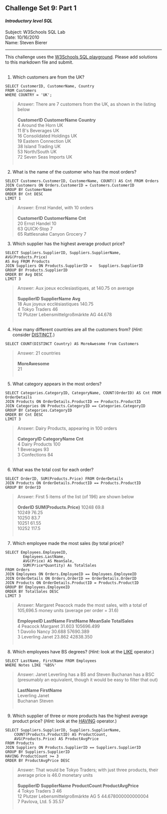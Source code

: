 ## Challenge Set 9: Part 1
#### *Introductory level SQL* ####
Subject:      W3Schools SQL Lab  
Date:         10/16/2010  
Name:         Steven Bierer  

----

This challenge uses the [W3Schools SQL playground](http://www.w3schools.com/sql/trysql.asp?filename=trysql_select_all). Please add solutions to this markdown file and submit.  
&nbsp;
1. Which customers are from the UK?
```
SELECT CustomerID, CustomerName, Country
FROM Customers
WHERE COUNTRY = 'UK';
```
>Answer:  There are 7 customers from the UK, as shown in the listing below   
 &nbsp;  
__CustomerID	CustomerName	Country__  
4  	Around the Horn  	UK   
11  	B's Beverages  	UK   
16  	Consolidated Holdings  	UK   
19  	Eastern Connection  	UK   
38  	Island Trading  	UK   
53  	North/South  	UK   
72  	Seven Seas Imports  	UK   
&nbsp;
2. What is the name of the customer who has the most orders?
```
SELECT Customers.CustomerID, CustomerName, COUNT() AS Cnt FROM Orders
JOIN Customers ON Orders.CustomerID = Customers.CustomerID
GROUP BY CustomerName
ORDER BY Cnt DESC
LIMIT 1
```
> Answer:  Ernst Handel, with 10 orders  
&nbsp;  
__CustomerID	CustomerName	Cnt__  
20	Ernst Handel	10  
63	QUICK-Stop	7  
65	Rattlesnake Canyon Grocery	7
&nbsp;

3. Which supplier has the highest average product price?
```
SELECT Suppliers.SupplierID, Suppliers.SupplierName, AVG(Products.Price)  
AS Avg FROM Products  
JOIN Suppliers ON Products.SupplierID =   Suppliers.SupplierID  
GROUP BY Products.SupplierID  
ORDER BY Avg DESC  
LIMIT 3  
```
>Answer: Aux joeux ecclesiastiques, at 140.75 on average  
&nbsp;   
__SupplierID	SupplierName	Avg__  
18	Aux joyeux ecclésiastiques	140.75  
4	Tokyo Traders	46  
12	Plutzer Lebensmittelgroßmärkte AG	44.678  
&nbsp;

4. How many different countries are all the customers from? (*Hint:* consider [DISTINCT](http://www.w3schools.com/sql/sql_distinct.asp).)
```
SELECT COUNT(DISTINCT Country) AS MoreAwesome from Customers
```
>Answer: 21 countries  
&nbsp;  
__MoreAwesome__  
21  
&nbsp;

5. What category appears in the most orders?
```
SELECT Categories.CategoryID, CategoryName, COUNT(OrderID) AS Cnt FROM OrderDetails
JOIN Products ON OrderDetails.ProductID == Products.ProductID
JOIN Categories ON Products.CategoryID == Categories.CategoryID
GROUP BY Categories.CategoryID
ORDER BY Cnt DESC
LIMIT 3
```
>Answer: Dairy Products, appearing in 100 orders  
&nbsp;  
__CategoryID	CategoryName	Cnt__  
4	Dairy Products	100  
1	Beverages	93  
3	Confections	84  
&nbsp;  

6. What was the total cost for each order?
```
SELECT OrderID, SUM(Products.Price) FROM OrderDetails
JOIN Products ON OrderDetails.ProductID == Products.ProductID
GROUP BY OrderID
```
>Answer:  First 5 items of the list (of 196) are shown below  
&nbsp;  
__OrderID	SUM(Products.Price)__
10248	69.8  
10249	76.25  
10250	83.7  
10251	61.55  
10252	117.5  
&nbsp;  


7. Which employee made the most sales (by total price)?
```
SELECT Employees.EmployeeID,
        Employees.LastName,
        AVG(Price) AS MeanSale,
        SUM(Price*Quantity) As TotalSales
FROM Orders
JOIN Employees ON Orders.EmployeeID == Employees.EmployeeID
JOIN OrderDetails ON Orders.OrderID == OrderDetails.OrderID
JOIN Products ON OrderDetails.ProductID = Products.ProductID
GROUP BY Employees.EmployeeID
ORDER BY TotalSales DESC
LIMIT 3
```
>Answer:  Margaret Peacock made the most sales, with a total of 105,696.5 money units (average per order = 31.6)  
&nbsp;  
__EmployeeID	LastName	FirstName	MeanSale	TotalSales__  
4	Peacock	Margaret	31.603	105696.499  
1	Davolio	Nancy	30.688	57690.389  
3	Leverling	Janet	23.862	42838.350  
&nbsp;  

8. Which employees have BS degrees? (*Hint:* look at the [LIKE](http://www.w3schools.com/sql/sql_like.asp) operator.)
```
SELECT LastName, FirstName FROM Employees
WHERE Notes LIKE '%BS%'
```
>Answer:  Janet Leverling has a BS and Steven Buchanan has a BSC (presumably an equivalent, though it would be easy to filter that out)  
&nbsp;  
__LastName	FirstName__  
Leverling	Janet  
Buchanan	Steven  
&nbsp;  

9. Which supplier of three or more products has the highest average product price? (*Hint:* look at the [HAVING](http://www.w3schools.com/sql/sql_having.asp) operator.)
```
SELECT Suppliers.SupplierID, Suppliers.SupplierName,
    COUNT(Products.ProductID) AS ProductCount,
    AVG(Products.Price) AS ProductAvgPrice
FROM Products
JOIN Suppliers ON Products.SupplierID == Suppliers.SupplierID
GROUP BY Suppliers.SupplierID
HAVING ProductCount >= 3
ORDER BY ProductAvgPrice DESC
```
>Answer:  That would be Tokyo Traders; with just three products, their average price is 46.0 monetary units  
&nbsp;  
__SupplierID	SupplierName	ProductCount	ProductAvgPrice__  
4	Tokyo Traders	3	46  
12	Plutzer Lebensmittelgroßmärkte AG	5	 44.678000000000004  
7	Pavlova, Ltd.	5	35.57  
&nbsp;  

